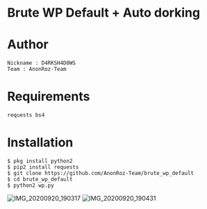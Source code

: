 # Brute WP Default + Auto dorking
# Author
```
Nickname : D4RKSH4D0WS
Team : AnonRoz-Team
```

# Requirements
```
requests bs4
```

# Installation
```
$ pkg install python2
$ pip2 install requests
$ git clone https://github.com/AnonRoz-Team/brute_wp_default
$ cd brute_wp_default
$ python2 wp.py
```
![IMG_20200920_190317](https://user-images.githubusercontent.com/65480013/93711324-85a3b580-fb77-11ea-80c4-feac760becaa.jpg)
![IMG_20200920_190431](https://user-images.githubusercontent.com/65480013/93711325-88060f80-fb77-11ea-8853-48c79cac7422.jpg)
